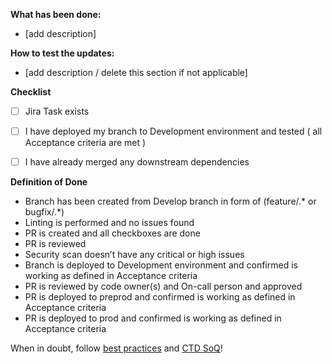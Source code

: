 **What has been done:**
- [add description]

**How to test the updates:**
- [add description / delete this section if not applicable]

**Checklist**

- [ ] Jira Task exists
- [ ] I have deployed my branch to Development environment and tested ( all Acceptance criteria are met )
- [ ] I have already merged any downstream dependencies


**Definition of Done**

- Branch has been created from Develop branch in form of (feature/.* or bugfix/.*)
- Linting is performed and no issues found
- PR is created and all checkboxes are done
- PR is reviewed
- Security scan doesn’t have any critical or high issues
- Branch is deployed to Development environment and confirmed is working as defined in Acceptance criteria
- PR is reviewed by code owner(s) and On-call person and approved
- PR is deployed to preprod and confirmed is working as defined in Acceptance criteria
- PR is deployed to prod and confirmed is working as defined in Acceptance criteria

When in doubt, follow [best practices](https://automaticcrm.atlassian.net/wiki/spaces/CTD/pages/1191772220/Definition+of+Done#Implementation-best-practices) and [CTD SoQ](https://docs.google.com/document/d/1_kAw-DkZwUvFbARqluN3Ut7pcFPyFtximhzH-1f4ITE/edit)!
